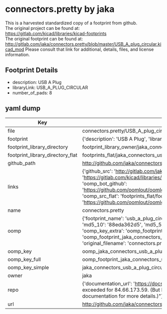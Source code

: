 # connectors.pretty by jaka  
This is a harvested standardized copy of a footprint from github.  
The original project can be found at:  
https://gitlab.com/kicad/libraries/kicad-footprints  
The original footprint can be found at:
http://gitlab.com/jaka/connectors.pretty/blob/master/USB_A_plug_circular.kicad_mod
Please consult that link for additional, details, files, and license information.  
## Footprint Details
* description: USB A Plug  
* libraryLink: USB_A_PLUG_CIRCULAR  
* number_of_pads: 8  
## yaml dump  
| Key | Value |  
| --- | --- |  
| file | connectors.pretty/USB_A_plug_circular.kicad_mod |  
| footprint | {'description': 'USB A Plug', 'libraryLink': 'USB_A_PLUG_CIRCULAR', 'number_of_pads': 8} |  
| footprint_library_directory | footprint_library_owner/jaka_connectors.pretty |  
| footprint_library_directory_flat | footprints_flat/jaka_connectors_usb_a_plug_circular/working |  
| github_path | http://github.com/jaka/connectors.pretty/blob/master/USB_A_plug_circular.kicad_mod |  
| links | {'github_src': 'http://gitlab.com/jaka/connectors.pretty/blob/master/USB_A_plug_circular.kicad_mod', 'github_src_repo': 'https://gitlab.com/kicad/libraries/kicad-footprints', 'oomp_bot': 'footprints/jaka_connectors_usb_a_plug_circular/working', 'oomp_bot_github': 'https://github.com/oomlout/oomlout_oomp_footprint_bot/tree/main/footprints/jaka_connectors_usb_a_plug_circular/working', 'oomp_src_flat': 'footprints_flat/footprints_flat/jaka_connectors_usb_a_plug_circular/working', 'oomp_src_flat_github': 'https://github.com/oomlout/oomlout_oomp_footprint_src/tree/main/footprints_flat/jaka_connectors_usb_a_plug_circular/working'} |  
| name | connectors.pretty |  
| oomp | {'footprint_name': 'usb_a_plug_circular', 'library_name': 'connectors', 'md5': '88eda362d539e3377abdca657e9e1ef3', 'md5_10': '88eda362d5', 'md5_5': '88eda', 'md5_6': '88eda3', 'oomp_key': 'oomp_jaka_connectors_usb_a_plug_circular', 'oomp_key_extra': 'oomp_footprint_jaka_connectors_usb_a_plug_circular', 'oomp_key_full': 'oomp_footprint_jaka_connectors_usb_a_plug_circular_88eda3', 'oomp_key_simple': 'jaka_connectors_usb_a_plug_circular', 'original_filename': 'connectors.pretty/USB_A_plug_circular.kicad_mod', 'owner_name': 'jaka'} |  
| oomp_key | oomp_jaka_connectors_usb_a_plug_circular |  
| oomp_key_full | oomp_footprint_jaka_connectors_usb_a_plug_circular |  
| oomp_key_simple | jaka_connectors_usb_a_plug_circular |  
| owner | jaka |  
| repo | {'documentation_url': 'https://docs.github.com/rest/overview/resources-in-the-rest-api#rate-limiting', 'message': "API rate limit exceeded for 84.66.173.59. (But here's the good news: Authenticated requests get a higher rate limit. Check out the documentation for more details.)"} |  
| url | http://github.com/jaka/connectors.pretty |  


